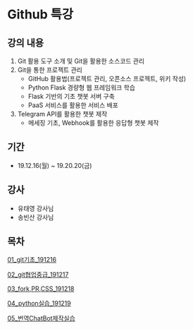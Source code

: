 # Github 특강 

## 강의 내용

1. Git 활용 도구 소개 및 Git을 활용한 소스코드 관리
2. Git을 통한 프로젝트 관리
   - GitHub 활용법(프로젝트 관리, 오픈소스 프로젝트, 위키 작성)
   - Python Flask 경량형 웹 프레임워크 학습
   - Flask 기반의 기초 챗봇 서버 구축
   - PaaS 서비스를 활용한 서비스 배포
3. Telegram API를 활용한 챗봇 제작
   - 메세징 기초, Webhook를 활용한 응답형 챗봇 제작
## 기간

* 19.12.16(월) ~ 19.20.20(금)



## 강사

* 유태영 강사님
* 송빈산 강사님



## 목차

[01_git기초_191216]([https://github.com/PriuS2/TIL/blob/master/%EB%A9%80%ED%8B%B0%EC%BA%A0%ED%8D%BC%EC%8A%A4_%EC%96%B8%EB%A6%AC%EC%96%BCVR%EA%B3%BC%EC%A0%95/Github_%ED%8A%B9%EA%B0%951216_1220/01_git%EA%B8%B0%EC%B4%88_191216.md](https://github.com/PriuS2/TIL/blob/master/멀티캠퍼스_언리얼VR과정/Github_특강1216_1220/01_git기초_191216.md))

[02_git협업중급_191217]([https://github.com/PriuS2/TIL/blob/master/%EB%A9%80%ED%8B%B0%EC%BA%A0%ED%8D%BC%EC%8A%A4_%EC%96%B8%EB%A6%AC%EC%96%BCVR%EA%B3%BC%EC%A0%95/Github_%ED%8A%B9%EA%B0%951216_1220/02_git%ED%98%91%EC%97%85%EC%A4%91%EA%B8%89_191217.md](https://github.com/PriuS2/TIL/blob/master/멀티캠퍼스_언리얼VR과정/Github_특강1216_1220/02_git협업중급_191217.md))

[03_fork,PR,CSS_191218]([https://github.com/PriuS2/TIL/blob/master/%EB%A9%80%ED%8B%B0%EC%BA%A0%ED%8D%BC%EC%8A%A4_%EC%96%B8%EB%A6%AC%EC%96%BCVR%EA%B3%BC%EC%A0%95/Github_%ED%8A%B9%EA%B0%951216_1220/03_fork%2CPR%2CCSS_191218.md](https://github.com/PriuS2/TIL/blob/master/멀티캠퍼스_언리얼VR과정/Github_특강1216_1220/03_fork%2CPR%2CCSS_191218.md))

[04_python실습_191219]([https://github.com/PriuS2/TIL/blob/master/%EB%A9%80%ED%8B%B0%EC%BA%A0%ED%8D%BC%EC%8A%A4_%EC%96%B8%EB%A6%AC%EC%96%BCVR%EA%B3%BC%EC%A0%95/Github_%ED%8A%B9%EA%B0%951216_1220/04_python%EC%8B%A4%EC%8A%B5_191219.md](https://github.com/PriuS2/TIL/blob/master/멀티캠퍼스_언리얼VR과정/Github_특강1216_1220/04_python실습_191219.md))

[05_번역ChatBot제작실습]([https://github.com/PriuS2/TIL/blob/master/%EB%A9%80%ED%8B%B0%EC%BA%A0%ED%8D%BC%EC%8A%A4_%EC%96%B8%EB%A6%AC%EC%96%BCVR%EA%B3%BC%EC%A0%95/Github_%ED%8A%B9%EA%B0%951216_1220/05_python%EC%8B%A4%EC%8A%B5_191220.md](https://github.com/PriuS2/TIL/blob/master/멀티캠퍼스_언리얼VR과정/Github_특강1216_1220/05_python실습_191220.md))

